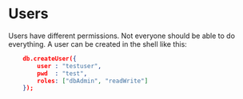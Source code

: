 # Users 

Users have different permissions. Not everyone should be able to do everything. 
A user can be created in the shell like this: 
```json
    db.createUser({
        user : "testuser", 
        pwd  : "test", 
        roles: ["dbAdmin", "readWrite"] 
    }); 
```